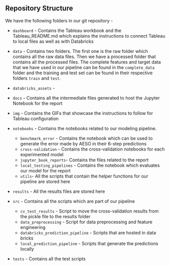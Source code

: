 ## Repository Structure

We have the following folders in our git repository -

- `dashboard` - Contains the Tableau workbook and the Tableau_README.md which explains the instructions to connect Tableau to local files as well as with Databricks

- `data` - Contains two folders. The first one is the raw folder which contains all the raw data files. Then we have a processed folder that contains all the processed files. The complete features and target data that we have used in our pipeline can be found in the `complete_data` folder and the training and test set can be found in their respective folders `train` and `test`.

- `databricks_assets` -

- `docs` - Contains all the intermediate files generated to host the Jupyter Notebook for the report

-  `img` - Contains the GIFs that showcase the instructions to follow for Tableau configuration

-  `notebooks` - Contains the notebooks related to our modeling pipeline.

      - `benchmark_error` - Contains the notebook which can be used to generate the error made by AESO in their 6-step predictions
      - `cross-validation` - Contains the cross-validation notebooks for each experimented model
      - `jupyter_book_reports`- Contains the files related to the report
      - `local_testing_pipelines` - Contains the notebook which evaluates our model for the report
      - `utils`- All the scripts that contain the helper functions for our pipeline are stored here

- `results` - All the results files are stored here

- `src` - Contains all the scripts which are part of our pipeline
    - `cv_test_results` - Script to move the cross-validation results from the pickle file to the results folder
    - `data_preprocessing` - Script for data preprocessing and feature engineering
    - `databricks_prediction_pipeline` - Scripts that are hosted in data bricks
    - `local_prediction_pipeline` - Scripts that generate the predictions locally

- `tests` - Contains all the test scripts 
